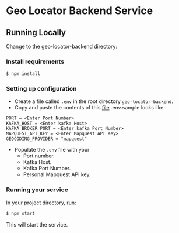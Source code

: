 # Geo Locator Backend Service

## Running Locally

Change to the geo-locator-backend directory:

### Install requirements

```bash
$ npm install
```

### Setting up configuration

- Create a file called `.env` in the root directory `geo-locator-backend`.
- Copy and paste the contents of this [file](.env.sample)
.env.sample looks like:

```text
PORT = <Enter Port Number>
KAFKA_HOST = <Enter kafka Host>
KAFKA_BROKER_PORT = <Enter kafka Port Number>
MAPQUEST_API_KEY = <Enter Mapquest API Key>
GEOCODING_PROVIDER = "mapquest"
```

- Populate the `.env` file with your 
    - Port number.
    - Kafka Host.
    - Kafka Port Number.
    - Personal Mapquest API key.

### Running your service

In your project directory, run:

```bash
$ npm start
```

This will start the service.
